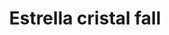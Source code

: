 ---
title: Estrella cristal fall
date: 
draft: false

# descripcion
description : Aros pasantes en plata 925 y strass.

materials: Plata 925

color: 

dimensions: Largo 2,20 cm

code: 01-06-1150

type: "Aros"

categories: []

price: $1.150,00

price_eftvo: $980,00

# Images
# first image will be shown in the product page
images:
  # - image: "images/path_to_image"
  # La ubicacion de las imagenes es imagenes/Aros/Aros.Strass/01-06-1150-estrella-cristal-fall
  - image: "./images/aros/strass/01-06-1150-estrella-cristal-fall.jpg"
---